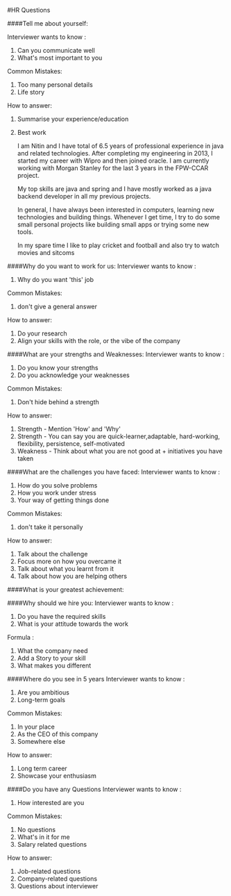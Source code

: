 #HR Questions

####Tell me about yourself:

Interviewer wants to know :
1. Can you communicate well
2. What's most important to you 

Common Mistakes:
1. Too many personal details
2. Life story

How to answer:
1. Summarise your experience/education
2. Best work


    I am Nitin and I have total of 6.5 years of professional experience in java and related technologies.
    After completing my engineering  in 2013, I started my career with Wipro and then joined oracle.
    I am currently working with Morgan Stanley for the last 3 years in the FPW-CCAR project. 
    
    My top skills are java and spring and I have mostly worked as a java backend developer in all my previous projects.
    
    In general, I have always been interested in computers, learning new technologies and building things. 
    Whenever I get time, I try to do some small personal projects like building small apps or trying some new tools.
    
    In my spare time I like to play cricket and football and also try to watch movies and sitcoms

####Why do you want to work for us:
Interviewer wants to know :
1. Why do you want 'this' job

Common Mistakes:
1. don't give a general answer

How to answer:
1. Do your research
2. Align your skills with the role, or the vibe of the company 

####What are your strengths and Weaknesses:
Interviewer wants to know :
1. Do you know your strengths
2. Do you acknowledge your weaknesses

Common Mistakes:
1. Don't hide behind a strength

How to answer:
1. Strength - Mention 'How' and 'Why'
2. Strength - You can say you are quick-learner,adaptable, hard-working, flexibility, persistence, self-motivated
3. Weakness - Think about what you are not good at + initiatives you have taken

####What are the challenges you have faced:
Interviewer wants to know :
1. How do you solve problems
2. How you work under stress
3. Your way of getting things done

Common Mistakes:
1. don't take it personally

How to answer:
1. Talk about the challenge
2. Focus more on how you overcame it
3. Talk about what you learnt from it
4. Talk about how you are helping others

####What is your greatest achievement:

####Why should we hire you: 
Interviewer wants to know :
1. Do you have the required skills
2. What is your attitude towards the work

Formula :
1. What the company need
2. Add a Story to your skill 
3. What makes you different

####Where do you see in 5 years
Interviewer wants to know :
1. Are you ambitious
2. Long-term goals

Common Mistakes:
1. In your place
2. As the CEO of this company
3. Somewhere else

How to answer:
1. Long term career
2. Showcase your enthusiasm

####Do you have any Questions
Interviewer wants to know :
1. How interested are you

Common Mistakes:
1. No questions
2. What's in it for me
3. Salary related questions

How to answer:
1. Job-related questions
2. Company-related questions
3. Questions about interviewer

